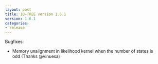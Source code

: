 ```yaml
---
layout: post
title: IQ-TREE version 1.6.1
version: 1.6.1
categories: 
- release
---
```


Bugfixes:

- Memory unalignment in likelihood kernel when the number of states is odd (Thanks @vinuesa)
